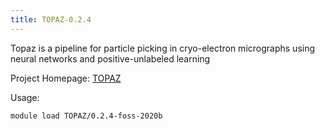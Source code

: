 ```yaml
---
title: TOPAZ-0.2.4
---
```

Topaz is a pipeline for particle picking in cryo-electron micrographs using neural networks and positive-unlabeled learning

Project Homepage: [TOPAZ](http://cb.csail.mit.edu/cb/topaz/)

Usage:
```
module load TOPAZ/0.2.4-foss-2020b
```
